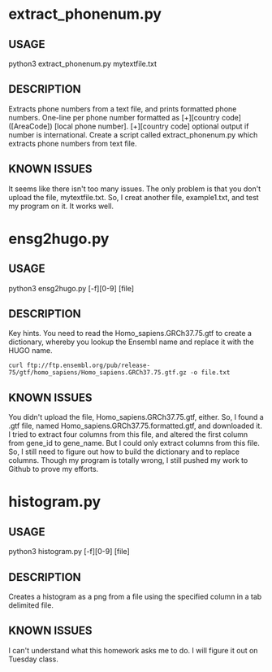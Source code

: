 
# extract_phonenum.py

## USAGE
python3 extract_phonenum.py mytextfile.txt

## DESCRIPTION
Extracts phone numbers from a text file, and prints formatted phone numbers.
One-line per phone number formatted as [+][country code] ([AreaCode]) [local phone number]. [+][country code] optional output if number is international. Create a script called extract_phonenum.py which extracts phone numbers from text file.

## KNOWN ISSUES
It seems like there isn't too many issues. The only problem is that you don't upload the file, mytextfile.txt. So, I creat another file, example1.txt, and test my program on it. It works well.


# ensg2hugo.py

## USAGE
python3 ensg2hugo.py [-f][0-9] [file]

## DESCRIPTION
Key hints. You need to read the Homo_sapiens.GRCh37.75.gtf to create a dictionary, whereby you lookup the Ensembl name and replace it with the HUGO name.
```
curl ftp://ftp.ensembl.org/pub/release-75/gtf/homo_sapiens/Homo_sapiens.GRCh37.75.gtf.gz -o file.txt
```

## KNOWN ISSUES
You didn't upload the file, Homo_sapiens.GRCh37.75.gtf, either. So, I found a .gtf file, named Homo_sapiens.GRCh37.75.formatted.gtf, and downloaded it. I tried to extract four columns from this file, and altered the first column from gene_id to gene_name. But I could only extract columns from this file. So, I still need to figure out how to build the dictionary and to replace columns. Though my program is totally wrong, I still pushed my work to Github to prove my efforts. 

# histogram.py

## USAGE
python3 histogram.py [-f][0-9] [file]

## DESCRIPTION
Creates a histogram as a png from a file using the specified column in a tab delimited file.

## KNOWN ISSUES
I can't understand what this homework asks me to do. I will figure it out on Tuesday class.